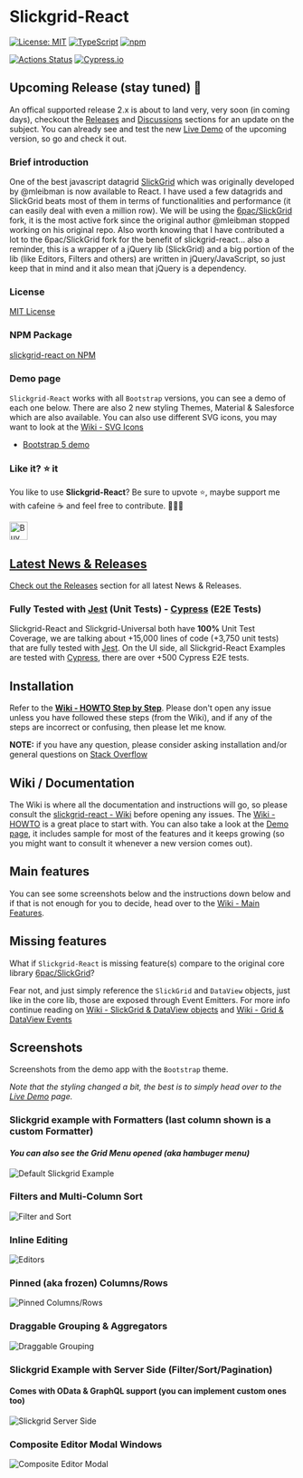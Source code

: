 # Slickgrid-React

[![License: MIT](https://img.shields.io/badge/License-MIT-yellow.svg)](https://opensource.org/licenses/MIT)
[![TypeScript](https://img.shields.io/badge/%3C%2F%3E-TypeScript-%230074c1.svg)](http://www.typescriptlang.org/)
[![npm](https://img.shields.io/npm/v/slickgrid-react.svg?logo=npm&logoColor=fff&label=npm)](https://www.npmjs.com/package/slickgrid-react)

[![Actions Status](https://github.com/ghiscoding/slickgrid-react/workflows/CI%20Build/badge.svg)](https://github.com/ghiscoding/slickgrid-react/actions)
[![Cypress.io](https://img.shields.io/badge/tested%20with-Cypress-04C38E.svg)](https://www.cypress.io/)
<!-- [![jest](https://jestjs.io/img/jest-badge.svg)](https://github.com/facebook/jest)
[![codecov](https://codecov.io/gh/ghiscoding/slickgrid-react/branch/master/graph/badge.svg)](https://codecov.io/gh/ghiscoding/slickgrid-react) -->

## Upcoming Release (stay tuned) 📣
An offical supported release 2.x is about to land very, very soon (in coming days), checkout the [Releases](https://github.com/ghiscoding/slickgrid-react/releases) and [Discussions](https://github.com/ghiscoding/slickgrid-react/discussions) sections for an update on the subject. You can already see and test the new [Live Demo](https://ghiscoding.github.io/slickgrid-react/) of the upcoming version, so go and check it out. 

### Brief introduction
One of the best javascript datagrid [SlickGrid](https://github.com/mleibman/SlickGrid) which was originally developed by @mleibman is now available to React. I have used a few datagrids and SlickGrid beats most of them in terms of functionalities and performance (it can easily deal with even a million row). We will be using the [6pac/SlickGrid](https://github.com/6pac/SlickGrid/) fork, it is the most active fork since the original author @mleibman stopped working on his original repo. Also worth knowing that I have contributed a lot to the 6pac/SlickGrid fork for the benefit of slickgrid-react... also a reminder, this is a wrapper of a jQuery lib (SlickGrid) and a big portion of the lib (like Editors, Filters and others) are written in jQuery/JavaScript, so just keep that in mind and it also mean that jQuery is a dependency.

### License
[MIT License](LICENSE)

### NPM Package
[slickgrid-react on NPM](https://www.npmjs.com/package/slickgrid-react)

### Demo page
`Slickgrid-React` works with all `Bootstrap` versions, you can see a demo of each one below. There are also 2 new styling Themes, Material & Salesforce which are also available. You can also use different SVG icons, you may want to look at the [Wiki - SVG Icons](https://github.com/ghiscoding/slickgrid-react/wiki/SVG-Icons)
- [Bootstrap 5 demo](https://ghiscoding.github.io/slickgrid-react)

### Like it? :star: it
You like to use **Slickgrid-React**? Be sure to upvote :star:, maybe support me with cafeine :coffee: and feel free to contribute. 👷👷‍♀️ 

<a href='https://ko-fi.com/ghiscoding' target='_blank'><img height='32' style='border:0px;height:32px;' src='https://az743702.vo.msecnd.net/cdn/kofi3.png?v=0' border='0' alt='Buy Me a Coffee at ko-fi.com' />

## Latest News & Releases
Check out the [Releases](https://github.com/ghiscoding/slickgrid-react/releases) section for all latest News & Releases.

### Fully Tested with [Jest](https://jestjs.io/) (Unit Tests) - [Cypress](https://www.cypress.io/) (E2E Tests)
Slickgrid-React and Slickgrid-Universal both have **100%** Unit Test Coverage, we are talking about +15,000 lines of code (+3,750 unit tests) that are fully tested with [Jest](https://jestjs.io/). On the UI side, all Slickgrid-React Examples are tested with [Cypress](https://www.cypress.io/), there are over +500 Cypress E2E tests.

## Installation
Refer to the **[Wiki - HOWTO Step by Step](https://github.com/ghiscoding/slickgrid-react/wiki/HOWTO---Step-by-Step)**. Please don't open any issue unless you have followed these steps (from the Wiki), and if any of the steps are incorrect or confusing, then please let me know.

**NOTE:** if you have any question, please consider asking installation and/or general questions on [Stack Overflow](https://stackoverflow.com/search?tab=newest&q=slickgrid)

## Wiki / Documentation
The Wiki is where all the documentation and instructions will go, so please consult the [slickgrid-react - Wiki](https://github.com/ghiscoding/slickgrid-react/wiki) before opening any issues. The [Wiki - HOWTO](https://github.com/ghiscoding/slickgrid-react/wiki/HOWTO---Step-by-Step) is a great place to start with. You can also take a look at the [Demo page](https://ghiscoding.github.io/slickgrid-react), it includes sample for most of the features and it keeps growing (so you might want to consult it whenever a new version comes out).

## Main features
You can see some screenshots below and the instructions down below and if that is not enough for you to decide, head over to the [Wiki - Main Features](https://github.com/ghiscoding/slickgrid-react/wiki).

## Missing features
What if `Slickgrid-React` is missing feature(s) compare to the original core library [6pac/SlickGrid](https://github.com/6pac/SlickGrid/)?

Fear not, and just simply reference the `SlickGrid` and `DataView` objects, just like in the core lib, those are exposed through Event Emitters. For more info continue reading on [Wiki - SlickGrid & DataView objects](/ghiscoding/slickgrid-react/wiki/SlickGrid-&-DataView-Objects) and [Wiki - Grid & DataView Events](https://github.com/ghiscoding/slickgrid-react/wiki/Grid-&-DataView-Events)


## Screenshots

Screenshots from the demo app with the `Bootstrap` theme.

_Note that the styling changed a bit, the best is to simply head over to the [Live Demo](https://ghiscoding.github.io/slickgrid-react) page._

### Slickgrid example with Formatters (last column shown is a custom Formatter)

#### _You can also see the Grid Menu opened (aka hambuger menu)_

![Default Slickgrid Example](/screenshots/formatters.png)

### Filters and Multi-Column Sort

![Filter and Sort](/screenshots/filter_and_sort.png)

### Inline Editing

![Editors](/screenshots/editors.png)

### Pinned (aka frozen) Columns/Rows

![Pinned Columns/Rows](/screenshots/frozen.png)

### Draggable Grouping & Aggregators

![Draggable Grouping](/screenshots/draggable-grouping.png)

### Slickgrid Example with Server Side (Filter/Sort/Pagination)
#### Comes with OData & GraphQL support (you can implement custom ones too)

![Slickgrid Server Side](/screenshots/pagination.png)

### Composite Editor Modal Windows
![Composite Editor Modal](/screenshots/composite-editor.png)
